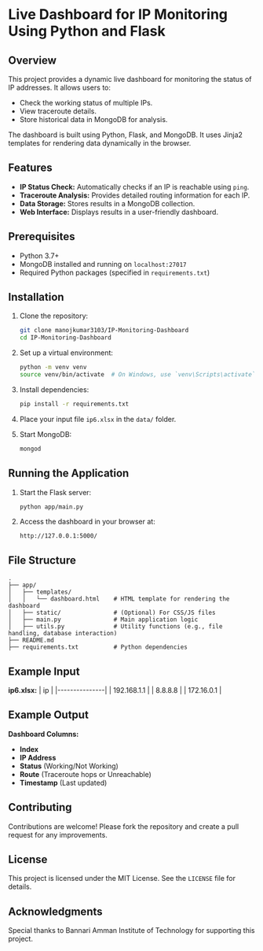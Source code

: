 # Live Dashboard for IP Monitoring Using Python and Flask

## Overview
This project provides a dynamic live dashboard for monitoring the status of IP addresses. It allows users to:
- Check the working status of multiple IPs.
- View traceroute details.
- Store historical data in MongoDB for analysis.

The dashboard is built using Python, Flask, and MongoDB. It uses Jinja2 templates for rendering data dynamically in the browser.

## Features
- **IP Status Check:** Automatically checks if an IP is reachable using `ping`.
- **Traceroute Analysis:** Provides detailed routing information for each IP.
- **Data Storage:** Stores results in a MongoDB collection.
- **Web Interface:** Displays results in a user-friendly dashboard.

## Prerequisites
- Python 3.7+
- MongoDB installed and running on `localhost:27017`
- Required Python packages (specified in `requirements.txt`)

## Installation

1. Clone the repository:
   ```bash
   git clone manojkumar3103/IP-Monitoring-Dashboard
   cd IP-Monitoring-Dashboard
   ```

2. Set up a virtual environment:
   ```bash
   python -m venv venv
   source venv/bin/activate  # On Windows, use `venv\Scripts\activate`
   ```

3. Install dependencies:
   ```bash
   pip install -r requirements.txt
   ```

4. Place your input file `ip6.xlsx` in the `data/` folder.

5. Start MongoDB:
   ```bash
   mongod
   ```

## Running the Application

1. Start the Flask server:
   ```bash
   python app/main.py
   ```

2. Access the dashboard in your browser at:
   ```
   http://127.0.0.1:5000/
   ```

## File Structure
```
.
├── app/
│   ├── templates/
│   │   └── dashboard.html    # HTML template for rendering the dashboard
│   ├── static/               # (Optional) For CSS/JS files
│   ├── main.py               # Main application logic
│   ├── utils.py              # Utility functions (e.g., file handling, database interaction)
├── README.md
├── requirements.txt          # Python dependencies
```

## Example Input
**ip6.xlsx:**
| ip            |
|---------------|
| 192.168.1.1   |
| 8.8.8.8       |
| 172.16.0.1    |

## Example Output
**Dashboard Columns:**
- **Index**
- **IP Address**
- **Status** (Working/Not Working)
- **Route** (Traceroute hops or Unreachable)
- **Timestamp** (Last updated)

## Contributing
Contributions are welcome! Please fork the repository and create a pull request for any improvements.

## License
This project is licensed under the MIT License. See the `LICENSE` file for details.

## Acknowledgments
Special thanks to Bannari Amman Institute of Technology for supporting this project.

